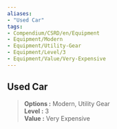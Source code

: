 ```yaml
---
aliases:
- "Used Car"
tags:
- Compendium/CSRD/en/Equipment
- Equipment/Modern
- Equipment/Utility-Gear
- Equipment/Level/3
- Equipment/Value/Very-Expensive
---
```


  
## Used Car  
  
>  
> **Options :** Modern, Utility Gear  
> **Level :** 3  
> **Value :** Very Expensive